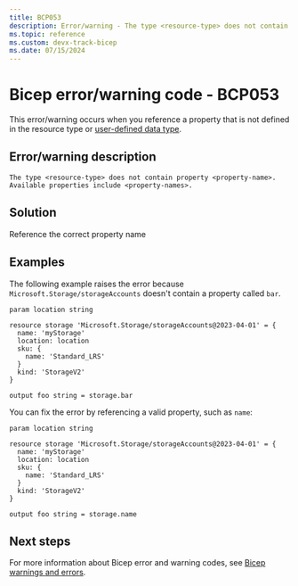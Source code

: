 ```yaml
---
title: BCP053
description: Error/warning - The type <resource-type> does not contain property <property-name>. Available properties include <property-names>.
ms.topic: reference
ms.custom: devx-track-bicep
ms.date: 07/15/2024
---
```


# Bicep error/warning code - BCP053

This error/warning occurs when you reference a property that is not defined in the resource type or [user-defined data type](./user-defined-data-types.md).

## Error/warning description

`The type <resource-type> does not contain property <property-name>. Available properties include <property-names>.`

## Solution

Reference the correct property name

## Examples

The following example raises the error because `Microsoft.Storage/storageAccounts` doesn't contain a property called `bar`.

```bicep
param location string 

resource storage 'Microsoft.Storage/storageAccounts@2023-04-01' = {
  name: 'myStorage'
  location: location
  sku: {
    name: 'Standard_LRS'
  }
  kind: 'StorageV2'
}

output foo string = storage.bar 
```

You can fix the error by referencing a valid property, such as `name`:

```bicep
param location string 

resource storage 'Microsoft.Storage/storageAccounts@2023-04-01' = {
  name: 'myStorage'
  location: location
  sku: {
    name: 'Standard_LRS'
  }
  kind: 'StorageV2'
}

output foo string = storage.name
```

## Next steps

For more information about Bicep error and warning codes, see [Bicep warnings and errors](../bicep-core-diagnostics.md).